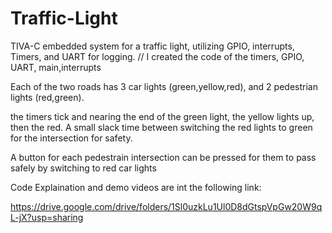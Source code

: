 # Traffic-Light
TIVA-C embedded system for a traffic light, utilizing GPIO, interrupts, Timers, and UART for logging.
// I created the code of the timers, GPIO, UART, main,interrupts

Each of the two roads has 3 car lights (green,yellow,red), and 2 pedestrian lights (red,green).

the timers tick and nearing the end of the green light, the yellow lights up, then the red.
A small slack time between switching the red lights to green for the intersection for safety.

A button for each pedestrain intersection can be pressed for them to pass safely by switching to red car lights

Code Explaination and demo videos are int the following link:

https://drive.google.com/drive/folders/1Sl0uzkLu1Ul0D8dGtspVpGw20W9qL-jX?usp=sharing
